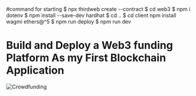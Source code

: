 #command for starting
$ npx thirdweb create --contract
$ cd web3
$ npm i dotenv
$ npm install --save-dev hardhat
$ cd ..
$ cd client
npm install wagmi ethers@^5
$ npm run deploy
$ npm run dev

# Build and Deploy a Web3 funding Platform As my First Blockchain Application

![Crowdfunding](https://i.ibb.co/k6pj0Qt/htum-6.png)
